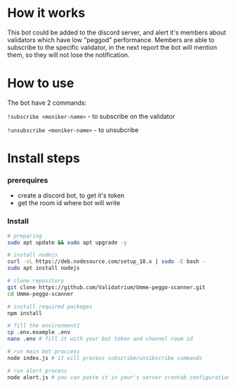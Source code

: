 # How it works

This bot could be added to the discord server, and alert it's members about validators which have low "peggod" performance.
Members are able to subscribe to the specific validator, in the next report the bot will mention them, so they will not lose the notification.

# How to use

The bot have 2 commands: 

`!subscribe <moniker-name>` - to subscribe on the validator

`!unsubscribe <moniker-name>` -  to unsubcribe 

# Install steps

### prerequires
- create a discord bot, to get it's token
- get the room id where bot will write

### Install

```bash
# preparing
sudo apt update && sudo apt upgrade -y 

# install nodejs
curl -sL https://deb.nodesource.com/setup_18.x | sudo -E bash -  
sudo apt install nodejs

# clone repository
git clone https://github.com/Validatrium/Umme-peggo-scanner.git
cd Umme-peggo-scanner

# install required packeges
npm install

# fill the environment1
cp .env.example .env 
nano .env # fill it with your bot token and channel room id

# run main bot proccess
node index.js # it will process subscribe/unsibscribe commands

# run alert process
node alert.js # you can paste it in your's server crontab configuration
```
